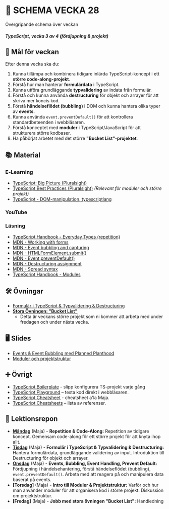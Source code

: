 # 📅 SCHEMA VECKA 28

Övergripande schema över veckan

##### TypeScript, vecka 3 av 4 (fördjupning & projekt)

## 🎯 Mål för veckan

Efter denna vecka ska du:
1.  Kunna tillämpa och kombinera tidigare inlärda TypeScript-koncept i ett **större code-along-projekt**.
2.  Förstå hur man hanterar **formulärdata** i TypeScript.
3.  Kunna utföra grundläggande **typvalidering** av indata från formulär.
4.  Förstå och kunna använda **destructuring** för objekt och arrayer för att skriva mer koncis kod.
5.  Förstå **händelseflödet (bubbling)** i DOM och kunna hantera olika typer av **events**.
6.  Kunna använda `event.preventDefault()` för att kontrollera standardbeteenden i webbläsaren.
7.  Förstå konceptet med **moduler** i TypeScript/JavaScript för att strukturera större kodbaser.
8.  Ha påbörjat arbetet med det större **"Bucket List"-projektet**.

## 📚 Material

### E‑Learning
* [TypeScript: Big Picture (Pluralsight)](https://app.pluralsight.com/library/courses/typescript-big-picture/table-of-contents)
* [TypeScript Best Practices (Pluralsight)](https://app.pluralsight.com/library/courses/typescript-best-practices/table-of-contents) *(Relevant för moduler och större projekt)*
* [TypeScript - DOM-manipulation, typescriptlang](https://app.pluralsight.com/library/courses/typescript-dom-manipulation/table-of-contents)

### YouTube

### Läsning
* [TypeScript Handbook - Everyday Types (repetition)](https://www.typescriptlang.org/docs/handbook/2/everyday-types.html)
* [MDN - Working with forms](https://developer.mozilla.org/en-US/docs/Learn/Forms)
* [MDN - Event bubbling and capturing](https://developer.mozilla.org/en-US/docs/Learn/JavaScript/Building_blocks/Events#event_bubbling_and_capturing)
* [MDN - HTMLFormElement.submit()](https://developer.mozilla.org/en-US/docs/Web/API/HTMLFormElement/submit)
* [MDN - Event.preventDefault()](https://developer.mozilla.org/en-US/docs/Web/API/Event/preventDefault)
* [MDN - Destructuring assignment](https://developer.mozilla.org/en-US/docs/Web/JavaScript/Reference/Operators/Destructuring_assignment)
* [MDN - Spread syntax](https://developer.mozilla.org/en-US/docs/Web/JavaScript/Reference/Operators/Spread_syntax)
* [TypeScript Handbook - Modules](https://www.typescriptlang.org/docs/handbook/modules.html)

## 🛠️ Övningar
* [Formulär i TypeScript & Typvalidering & Destructuring](https://github.com/Lexicon-frontend-2025/typescript_uppgift-typevalidation-destructuring/blob/main/README.md)
* [**Stora Övningen: "Bucket List"**](https://github.com/Lexicon-frontend-2025/typescript_uppgift-bucketlist/blob/main/README.md)
    * Detta är veckans större projekt som ni kommer att arbeta med under fredagen och under nästa vecka.

## 🖥️ Slides
* [Events & Event Bubbling med Planned Planthood](https://docs.google.com/presentation/d/1nSdYj4wKdqa3xs7lpHuEd8rEVFbNoLWyn_B1AyglTxI/edit?usp=sharing)
* [Moduler och projektstruktur](https://docs.google.com/presentation/d/1k18gMDWV-tYcLhhNkHUY3m29y5HMVgeRiMQ6YXQAC9g/edit?usp=sharing)

## ➕ Övrigt
* [TypeScript Boilerplate](https://github.com/Lexicon-frontend-2025/ts-boilerplate) - slipp konfigurera TS-projekt varje gång
* [TypeScript Playground](https://www.typescriptlang.org/play) – testa kod direkt i webbläsaren.
* [TypeScript Cheatsheet](https://github.com/Lexicon-frontend-2025/typescript-cheatsheet/blob/main/README.md) - cheatsheet a'la Maja.
* [TypeScript Cheatsheets](https://github.com/typescript-cheatsheets) – lista av referenser.

## 📑 Lektionsrepon

* **[Måndag](https://github.com/Lexicon-frontend-2025/lektion-7-juli)** (Maja) - **Repetition & Code-Along:** Repetition av tidigare koncept. Gemensam code-along för ett större projekt för att knyta ihop allt.
* **[Tisdag](https://github.com/Lexicon-frontend-2025/lektion-7-juli)** (Maja) - **Formulär i TypeScript & Typvalidering & Destructuring:** Hantera formulärdata, grundläggande validering av input. Introduktion till Destructuring för objekt och arrayer.
* **[Onsdag](https://github.com/Lexicon-frontend-2025/lektion-9-juli)** (Maja) - **Events, Bubbling, Event Handling, Prevent Default:** Fördjupning i händelsehantering, förstå händelseflödet (bubbling), `event.preventDefault()`. Arbeta med att reagera på och manipulera data baserat på events.
* **\[Torsdag\]** (Maja) - **Intro till Moduler & Projektstruktur:** Varför och hur man använder moduler för att organisera kod i större projekt. Diskussion om projektstruktur. 
* **\[Fredag\]** (Maja) - **Jobb med stora övningen "Bucket List":** Handledning
